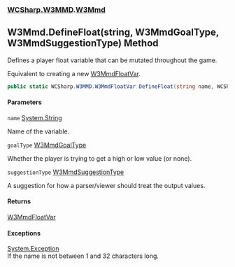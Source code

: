 ### [WCSharp.W3MMD](WCSharp.W3MMD.md 'WCSharp.W3MMD').[W3Mmd](WCSharp.W3MMD.W3Mmd.md 'WCSharp.W3MMD.W3Mmd')

## W3Mmd.DefineFloat(string, W3MmdGoalType, W3MmdSuggestionType) Method

Defines a player float variable that can be mutated throughout the game.  
  
Equivalent to creating a new [W3MmdFloatVar](WCSharp.W3MMD.W3MmdFloatVar.md 'WCSharp.W3MMD.W3MmdFloatVar').

```csharp
public static WCSharp.W3MMD.W3MmdFloatVar DefineFloat(string name, WCSharp.W3MMD.W3MmdGoalType goalType, WCSharp.W3MMD.W3MmdSuggestionType suggestionType);
```
#### Parameters

<a name='WCSharp.W3MMD.W3Mmd.DefineFloat(string,WCSharp.W3MMD.W3MmdGoalType,WCSharp.W3MMD.W3MmdSuggestionType).name'></a>

`name` [System.String](https://docs.microsoft.com/en-us/dotnet/api/System.String 'System.String')

Name of the variable.

<a name='WCSharp.W3MMD.W3Mmd.DefineFloat(string,WCSharp.W3MMD.W3MmdGoalType,WCSharp.W3MMD.W3MmdSuggestionType).goalType'></a>

`goalType` [W3MmdGoalType](WCSharp.W3MMD.W3MmdGoalType.md 'WCSharp.W3MMD.W3MmdGoalType')

Whether the player is trying to get a high or low value (or none).

<a name='WCSharp.W3MMD.W3Mmd.DefineFloat(string,WCSharp.W3MMD.W3MmdGoalType,WCSharp.W3MMD.W3MmdSuggestionType).suggestionType'></a>

`suggestionType` [W3MmdSuggestionType](WCSharp.W3MMD.W3MmdSuggestionType.md 'WCSharp.W3MMD.W3MmdSuggestionType')

A suggestion for how a parser/viewer should treat the output values.

#### Returns
[W3MmdFloatVar](WCSharp.W3MMD.W3MmdFloatVar.md 'WCSharp.W3MMD.W3MmdFloatVar')

#### Exceptions

[System.Exception](https://docs.microsoft.com/en-us/dotnet/api/System.Exception 'System.Exception')  
If the name is not between 1 and 32 characters long.